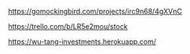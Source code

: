 https://gomockingbird.com/projects/irc9n68/4gXVnC


https://trello.com/b/LR5e2mou/stock

https://wu-tang-investments.herokuapp.com/